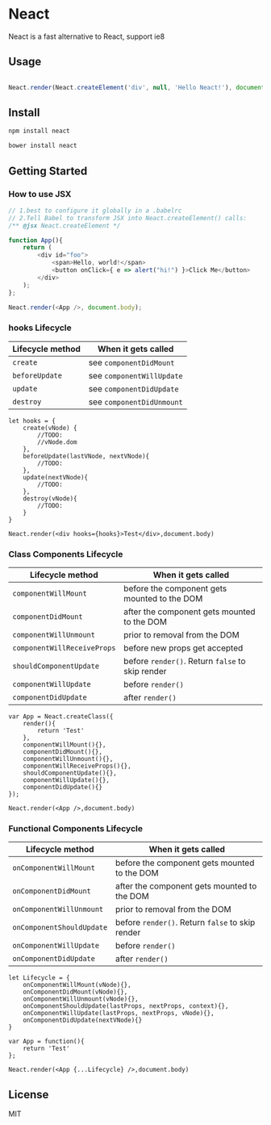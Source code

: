 # Neact

Neact is a fast alternative to React, support ie8

## Usage

``` js

Neact.render(Neact.createElement('div', null, 'Hello Neact!'), document.body);

```

## Install

```sh
npm install neact
```

```sh
bower install neact
```

## Getting Started

### How to use JSX

```js
// 1.best to configure it globally in a .babelrc
// 2.Tell Babel to transform JSX into Neact.createElement() calls:
/** @jsx Neact.createElement */

function App(){
	return (
        <div id="foo">
            <span>Hello, world!</span>
            <button onClick={ e => alert("hi!") }>Click Me</button>
        </div>
    );
};

Neact.render(<App />, document.body);
```

### hooks Lifecycle

| Lifecycle method            | When it gets called                              |
|-----------------------------|--------------------------------------------------|
| `create`                    | see `componentDidMount`                          |
| `beforeUpdate`              | see `componentWillUpdate`                        |
| `update`                    | see `componentDidUpdate`                         |
| `destroy`                   | see `componentDidUnmount`                        |

```
let hooks = {
    create(vNode) {
        //TODO:
        //vNode.dom
    },
    beforeUpdate(lastVNode, nextVNode){
        //TODO:
    },
    update(nextVNode){
        //TODO:
    },
    destroy(vNode){
        //TODO:
    }
}

Neact.render(<div hooks={hooks}>Test</div>,document.body)
```

### Class Components Lifecycle

| Lifecycle method            | When it gets called                              |
|-----------------------------|--------------------------------------------------|
| `componentWillMount`        | before the component gets mounted to the DOM     |
| `componentDidMount`         | after the component gets mounted to the DOM      |
| `componentWillUnmount`      | prior to removal from the DOM                    |
| `componentWillReceiveProps` | before new props get accepted                    |
| `shouldComponentUpdate`     | before `render()`. Return `false` to skip render |
| `componentWillUpdate`       | before `render()`                                |
| `componentDidUpdate`        | after `render()`                                 |

```
var App = Neact.createClass({
    render(){
        return 'Test'
    },
    componentWillMount(){},
    componentDidMount(){},
    componentWillUnmount(){},
    componentWillReceiveProps(){},
    shouldComponentUpdate(){},
    componentWillUpdate(){},
    componentDidUpdate(){}
});

Neact.render(<App />,document.body)
```

### Functional Components Lifecycle

| Lifecycle method              | When it gets called                              |
|-------------------------------|--------------------------------------------------|
| `onComponentWillMount`        | before the component gets mounted to the DOM     |
| `onComponentDidMount`         | after the component gets mounted to the DOM      |
| `onComponentWillUnmount`      | prior to removal from the DOM                    |
| `onComponentShouldUpdate`     | before `render()`. Return `false` to skip render |
| `onComponentWillUpdate`       | before `render()`                                |
| `onComponentDidUpdate`        | after `render()`                                 |

```
let Lifecycle = {
    onComponentWillMount(vNode){},
    onComponentDidMount(vNode){},
    onComponentWillUnmount(vNode){},
    onComponentShouldUpdate(lastProps, nextProps, context){},
    onComponentWillUpdate(lastProps, nextProps, vNode){},
    onComponentDidUpdate(nextVNode){}
}

var App = function(){
    return 'Test'
};

Neact.render(<App {...Lifecycle} />,document.body)
```


## License

MIT